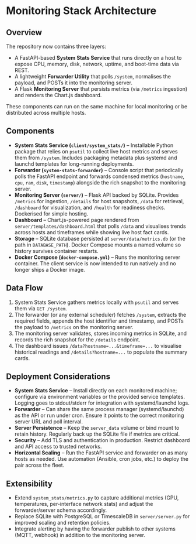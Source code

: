 # Monitoring Stack Architecture

## Overview
The repository now contains three layers:
- A FastAPI-based **System Stats Service** that runs directly on a host to expose CPU, memory, disk, network, uptime, and boot-time data via REST.
- A lightweight **Forwarder Utility** that polls `/system`, normalises the payload, and POSTs it into the monitoring server.
- A Flask **Monitoring Server** that persists metrics (via `/metrics` ingestion) and renders the Chart.js dashboard.

These components can run on the same machine for local monitoring or be distributed across multiple hosts.

## Components
- **System Stats Service (`client/system_stats/`)** – Installable Python package that relies on `psutil` to collect live host metrics and serves them from `/system`. Includes packaging metadata plus systemd and launchd templates for long-running deployments.
- **Forwarder (`system-stats-forwarder`)** – Console script that periodically polls the FastAPI endpoint and forwards condensed metrics (`hostname`, `cpu`, `ram`, `disk`, `timestamp`) alongside the rich snapshot to the monitoring server.
- **Monitoring Server (`server/`)** – Flask API backed by SQLite. Provides `/metrics` for ingestion, `/details` for host snapshots, `/data` for retrieval, `/dashboard` for visualization, and `/health` for readiness checks. Dockerised for simple hosting.
- **Dashboard** – Chart.js-powered page rendered from `server/templates/dashboard.html` that polls `/data` and visualises trends across hosts and timeframes while showing live host fact cards.
- **Storage** – SQLite database persisted at `server/data/metrics.db` (or the path in `DATABASE_PATH`). Docker Compose mounts a named volume so history survives container restarts.
- **Docker Compose (`docker-compose.yml`)** – Runs the monitoring server container. The client service is now intended to run natively and no longer ships a Docker image.

## Data Flow
1. System Stats Service gathers metrics locally with `psutil` and serves them via `GET /system`.
2. The forwarder (or any external scheduler) fetches `/system`, extracts the required fields, appends the host identifier and timestamp, and POSTs the payload to `/metrics` on the monitoring server.
3. The monitoring server validates, stores incoming metrics in SQLite, and records the rich snapshot for the `/details` endpoint.
4. The dashboard issues `/data?hostname=...&timeframe=...` to visualise historical readings and `/details?hostname=...` to populate the summary cards.

## Deployment Considerations
- **System Stats Service** – Install directly on each monitored machine; configure via environment variables or the provided service templates. Logging goes to stdout/stderr for integration with systemd/launchd logs.
- **Forwarder** – Can share the same process manager (systemd/launchd) as the API or run under cron. Ensure it points to the correct monitoring server URL and poll interval.
- **Server Persistence** – Keep the `server_data` volume or bind mount to retain history. Regularly back up the SQLite file if metrics are critical.
- **Security** – Add TLS and authentication in production. Restrict dashboard and API access to trusted networks.
- **Horizontal Scaling** – Run the FastAPI service and forwarder on as many hosts as needed. Use automation (Ansible, cron jobs, etc.) to deploy the pair across the fleet.

## Extensibility
- Extend `system_stats/metrics.py` to capture additional metrics (GPU, temperatures, per-interface network stats) and adjust the forwarder/server schema accordingly.
- Replace SQLite with PostgreSQL or TimescaleDB in `server/server.py` for improved scaling and retention policies.
- Integrate alerting by having the forwarder publish to other systems (MQTT, webhook) in addition to the monitoring server.
